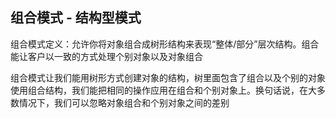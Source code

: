 
## 组合模式 - 结构型模式
 
组合模式定义：允许你将对象组合成树形结构来表现“整体/部分”层次结构。组合能让客户以一致的方式处理个别对象以及对象组合
 
组合模式让我们能用树形方式创建对象的结构，树里面包含了组合以及个别的对象
使用组合结构，我们能把相同的操作应用在组合和个别对象上。换句话说，在大多数情况下，我们可以忽略对象组合和个别对象之间的差别
 
